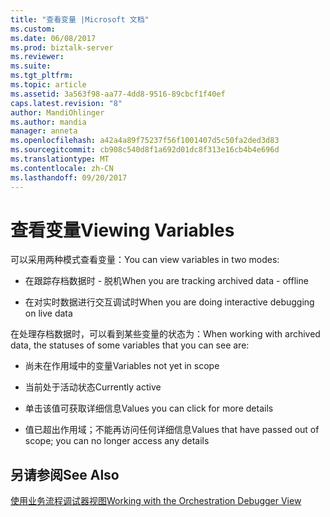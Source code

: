 ```yaml
---
title: "查看变量 |Microsoft 文档"
ms.custom: 
ms.date: 06/08/2017
ms.prod: biztalk-server
ms.reviewer: 
ms.suite: 
ms.tgt_pltfrm: 
ms.topic: article
ms.assetid: 3a563f98-aa77-4dd8-9516-89cbcf1f40ef
caps.latest.revision: "8"
author: MandiOhlinger
ms.author: mandia
manager: anneta
ms.openlocfilehash: a42a4a89f75237f56f1001407d5c50fa2ded3d83
ms.sourcegitcommit: cb908c540d8f1a692d01dc8f313e16cb4b4e696d
ms.translationtype: MT
ms.contentlocale: zh-CN
ms.lasthandoff: 09/20/2017
---
```

# <a name="viewing-variables"></a><span data-ttu-id="db7c7-102">查看变量</span><span class="sxs-lookup"><span data-stu-id="db7c7-102">Viewing Variables</span></span>
<span data-ttu-id="db7c7-103">可以采用两种模式查看变量：</span><span class="sxs-lookup"><span data-stu-id="db7c7-103">You can view variables in two modes:</span></span>  
  
-   <span data-ttu-id="db7c7-104">在跟踪存档数据时 - 脱机</span><span class="sxs-lookup"><span data-stu-id="db7c7-104">When you are tracking archived data - offline</span></span>  
  
-   <span data-ttu-id="db7c7-105">在对实时数据进行交互调试时</span><span class="sxs-lookup"><span data-stu-id="db7c7-105">When you are doing interactive debugging on live data</span></span>  
  
 <span data-ttu-id="db7c7-106">在处理存档数据时，可以看到某些变量的状态为：</span><span class="sxs-lookup"><span data-stu-id="db7c7-106">When working with archived data, the statuses of some variables that you can see are:</span></span>  
  
-   <span data-ttu-id="db7c7-107">尚未在作用域中的变量</span><span class="sxs-lookup"><span data-stu-id="db7c7-107">Variables not yet in scope</span></span>  
  
-   <span data-ttu-id="db7c7-108">当前处于活动状态</span><span class="sxs-lookup"><span data-stu-id="db7c7-108">Currently active</span></span>  
  
-   <span data-ttu-id="db7c7-109">单击该值可获取详细信息</span><span class="sxs-lookup"><span data-stu-id="db7c7-109">Values you can click for more details</span></span>  
  
-   <span data-ttu-id="db7c7-110">值已超出作用域；不能再访问任何详细信息</span><span class="sxs-lookup"><span data-stu-id="db7c7-110">Values that have passed out of scope; you can no longer access any details</span></span>  
  
## <a name="see-also"></a><span data-ttu-id="db7c7-111">另请参阅</span><span class="sxs-lookup"><span data-stu-id="db7c7-111">See Also</span></span>  
 [<span data-ttu-id="db7c7-112">使用业务流程调试器视图</span><span class="sxs-lookup"><span data-stu-id="db7c7-112">Working with the Orchestration Debugger View</span></span>](../core/working-with-the-orchestration-debugger-view.md)